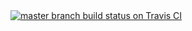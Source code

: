 <a href="https://travis-ci.org/jbitor/bencoding/branches">
<img src="https://travis-ci.org/jbitor/bencoding.png?branch=master"
     alt="master branch build status on Travis CI" />
</a>
